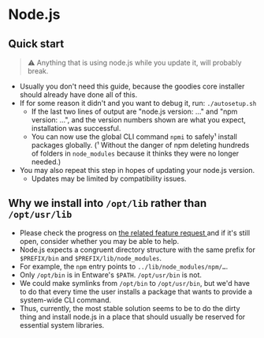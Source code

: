 ﻿
Node.js
=======

Quick start
-----------

> ⚠ Anything that is using node.js while you update it, will probably break.

* Usually you don't need this guide, because the goodies core installer
  should already have done all of this.
* If for some reason it didn't and you want to debug it, run: `./autosetup.sh`
  * If the last two lines of output are "node.js version: …" and
    "npm version: …", and the version numbers shown are what you expect,
    installation was successful.
  * You can now use the global CLI command `npmi` to safely¹ install packages
    globally. (¹ Without the danger of npm deleting hundreds of folders in
    `node_modules` because it thinks they were no longer needed.)
* You may also repeat this step in hopes of updating your node.js version.
  * Updates may be limited by compatibility issues.



Why we install into `/opt/lib` rather than `/opt/usr/lib`
---------------------------------------------------------

* Please check the progress on [the related feature request
  ](https://github.com/WDCommunity/wdpksrc/issues/125)
  and if it's still open, consider whether you may be able to help.
* Node.js expects a congruent directory structure with the same prefix
  for `$PREFIX/bin` and `$PREFIX/lib/node_modules`.
* For example, the `npm` entry points to `../lib/node_modules/npm/…`.
* Only `/opt/bin` is in Entware's `$PATH`. `/opt/usr/bin` is not.
* We could make symlinks from `/opt/bin` to `/opt/usr/bin`, but we'd have
  to do that every time the user installs a package that wants to provide
  a system-wide CLI command.
* Thus, currently, the most stable solution seems to be to do the dirty thing
  and install node.js in a place that should usually be reserved for essential
  system libraries.



















<!-- This line is dedicated to Florian Balmer. -->
